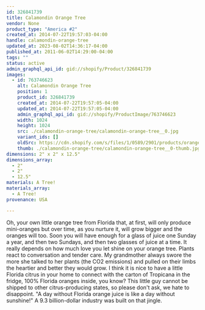 ```yaml
---
id: 326841739
title: Calamondin Orange Tree
vendor: None
product_type: "America #2"
created_at: 2014-07-22T19:57:03-04:00
handle: calamondin-orange-tree
updated_at: 2023-08-02T14:36:17-04:00
published_at: 2011-06-02T14:29:00-04:00
tags: ""
status: active
admin_graphql_api_id: gid://shopify/Product/326841739
images:
  - id: 763746623
    alt: Calamondin Orange Tree
    position: 1
    product_id: 326841739
    created_at: 2014-07-22T19:57:05-04:00
    updated_at: 2014-07-22T19:57:05-04:00
    admin_graphql_api_id: gid://shopify/ProductImage/763746623
    width: 1024
    height: 1024
    src: ./calamondin-orange-tree/calamondin-orange-tree__0.jpg
    variant_ids: []
    oldSrc: https://cdn.shopify.com/s/files/1/0589/2901/products/orangetree.jpeg?v=1406073425
    thumb: ./calamondin-orange-tree/calamondin-orange-tree__0-thumb.jpg
dimensions: 2" x 2" x 12.5"
dimensions_array:
  - 2"
  - 2"
  - 12.5"
materials: A Tree!
materials_array:
  - A Tree!
provenance: USA

---
```


Oh, your own little orange tree from Florida that, at first, will only produce mini-oranges but over time, as you nurture it, will grow bigger and the oranges will too. Soon you will have enough for a glass of juice one Sunday a year, and then two Sundays, and then two glasses of juice at a time. It really depends on how much love you let shine on your orange tree. Plants react to conversation and tender care. My grandmother always swore the more she talked to her plants (the CO2 emissions) and pulled on their limbs the heartier and better they would grow. I think it is nice to have a little Florida citrus in your home to connect with the carton of Tropicana in the fridge, 100% Florida oranges inside, you know? This little guy cannot be shipped to other citrus-producing states, so please don't ask, we hate to disappoint. "A day without Florida orange juice is like a day without sunshine!" A 9.3 billion-dollar industry was built on that jingle.